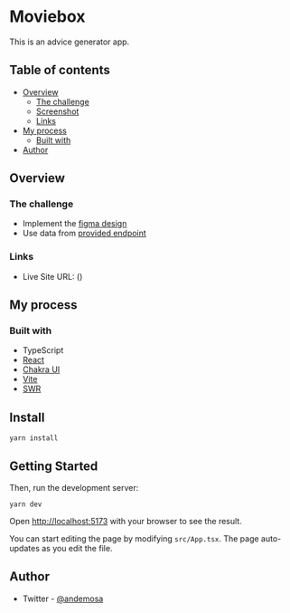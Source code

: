 # Moviebox

This is an advice generator app. 

## Table of contents

- [Overview](#overview)
  - [The challenge](#the-challenge)
  - [Screenshot](#screenshot)
  - [Links](#links)
- [My process](#my-process)
  - [Built with](#built-with)
- [Author](#author)

## Overview

### The challenge

- Implement the [figma design](https://www.figma.com/file/5XLmnBEwWWGUtq1Ivnm7ei/advice-generator-app?type=design&node-id=0%3A48&mode=design&t=pmWRv6TxZiAL3eGi-1)
- Use data from [provided endpoint](https://api.adviceslip.com/)


### Links

- Live Site URL: ()

## My process

### Built with

- TypeScript
- [React](https://reactjs.org/)
- [Chakra UI](https://chakra-ui.com)
- [Vite](https://vitejs.dev/)
- [SWR](https://swr.vercel.app)


## Install

```
yarn install
```

## Getting Started

Then, run the development server:

```
yarn dev
```

Open [http://localhost:5173](http://localhost:5173) with your browser to see the result.

You can start editing the page by modifying `src/App.tsx`. The page auto-updates as you edit the file.

## Author

- Twitter - [@andemosa](https://www.twitter.com/andemosa)